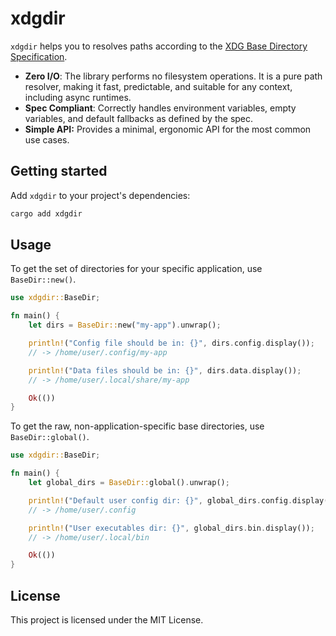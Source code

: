 # xdgdir

`xdgdir` helps you to resolves paths according to the
[XDG Base Directory Specification](https://specifications.freedesktop.org/basedir-spec/basedir-spec-latest.html).

- **Zero I/O**: The library performs no filesystem operations. It is a pure path
  resolver, making it fast, predictable, and suitable for any context, including
  async runtimes.
- **Spec Compliant**: Correctly handles environment variables, empty variables,
  and default fallbacks as defined by the spec.
- **Simple API:** Provides a minimal, ergonomic API for the most common use
  cases.

## Getting started

Add `xdgdir` to your project's dependencies:

```sh
cargo add xdgdir
```

## Usage

To get the set of directories for your specific application, use
`BaseDir::new()`.

```rust
use xdgdir::BaseDir;

fn main() {
    let dirs = BaseDir::new("my-app").unwrap();

    println!("Config file should be in: {}", dirs.config.display());
    // -> /home/user/.config/my-app

    println!("Data files should be in: {}", dirs.data.display());
    // -> /home/user/.local/share/my-app

    Ok(())
}
```

To get the raw, non-application-specific base directories, use
`BaseDir::global()`.

```rust
use xdgdir::BaseDir;

fn main() {
    let global_dirs = BaseDir::global().unwrap();

    println!("Default user config dir: {}", global_dirs.config.display());
    // -> /home/user/.config

    println!("User executables dir: {}", global_dirs.bin.display());
    // -> /home/user/.local/bin

    Ok(())
}
```

## License

This project is licensed under the MIT License.
